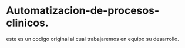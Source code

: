 # Automatizacion-de-procesos-clinicos.
este es un codigo original al cual trabajaremos en equipo su desarrollo.
